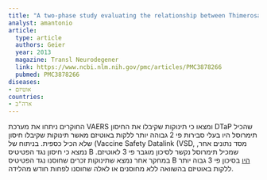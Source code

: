 ```yaml
---
title: "A two-phase study evaluating the relationship between Thimerosal-containing vaccine administration and the risk for an autism spectrum disorder diagnosis in the United States"
analyst: amantonio
article:
  type: article
  authors: Geier
  year: 2013
  magazine: Transl Neurodegener
  link: https://www.ncbi.nlm.nih.gov/pmc/articles/PMC3878266
  pubmed: PMC3878266
diseases:
- אוטיזם
countries:
- ארה"ב
---
```


החוקרים ניתחו את מערכת VAERS ומצאו כי תינוקות שקיבלו את החיסון DTaP שהכיל תימרוסל היו בעלי סבירות פי 2 גבוהה יותר ללקות באוטיזם מאשר תינוקות שקיבלו חיסון שלא הכיל כספית.
בניתוח של (Vaccine Safety Datalink (VSD, מסד נתונים אחר, נמצא כי חיסון נגד הפטיטיס B שמכיל תימרוסל נקשר לסיכון מוגבר פי 3 לאוטיזם.
במחקר אחר נמצא שתינוקות זכרים שחוסנו נגד הפטיטיס B [היו](https://www.ncbi.nlm.nih.gov/pubmed/21058170) בסיכון פי 3 גבוה יותר ללקות באוטיזם בהשוואה ללא מחוסנים או לאלה שחוסנו לפחות חודש מהלידה.
